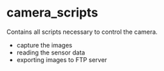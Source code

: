 # camera_scripts
Contains all scripts necessary to control the camera. 
* capture the images
* reading the sensor data
* exporting images to FTP server
